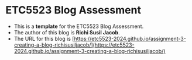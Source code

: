 
# ETC5523 Blog Assessment

* This is a **template** for the ETC5523 Blog Assessment. 
* The author of this blog is **Richi Susil Jacob**.
* The URL for this blog is [https://etc5523-2024.github.io/assignment-3-creating-a-blog-richisusiljacob/](https://etc5523-2024.github.io/assignment-3-creating-a-blog-richisusiljacob/)
